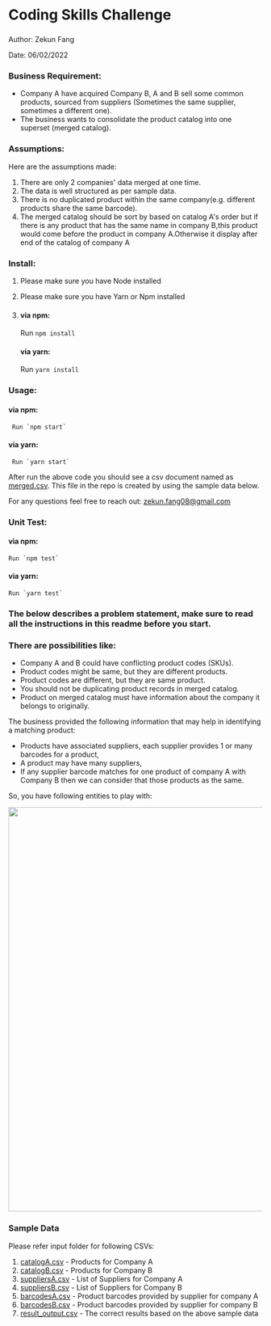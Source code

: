 # Coding Skills Challenge
###
Author: Zekun Fang

Date: 06/02/2022
### Business Requirement:

- Company A have acquired Company B, A and B sell some common products, sourced from suppliers (Sometimes the same supplier, sometimes a different one). 
- The business wants to consolidate the product catalog into one superset (merged catalog). 

### Assumptions:
Here are the assumptions made:
1. There are only 2 companies' data merged at one time.
2. The data is well structured as per sample data.
3. There is no duplicated product within the same company(e.g. different products share the same barcode).
4. The merged catalog should be sort by based on catalog A's order but if there is any product that has the same name in company B,this product would come before the product in company A.Otherwise it display after end of the catalog of company A  

### Install:
1.  Please make sure you have Node installed
2.  Please make sure you have Yarn or Npm installed
3.  #### via npm:
   
    Run `npm install`
    #### via yarn: 
     Run `yarn install`

### Usage:
 #### via npm:
     Run `npm start`
#### via yarn:
     Run `yarn start`

After run the above code you should see a csv document named as [merged.csv](output/merged_catalog.csv). This file in the repo is created by using the sample data below.

For any questions feel free to reach out: zekun.fang08@gmail.com
###  Unit Test:  
#### via npm:
    Run `npm test`
#### via yarn:
    Run `yarn test`

### The below describes a problem statement, make sure to read all the instructions in this readme before you start.
### There are possibilities like:

- Company A and B could have conflicting product codes (SKUs).
- Product codes might be same, but they are different products.
- Product codes are different, but they are same product.
- You should not be duplicating product records in merged catalog.
- Product on merged catalog must have information about the company it belongs to originally.  

The business provided the following information that may help in identifying a matching product:
- Products have associated suppliers, each supplier provides 1 or many barcodes for a product, 
- A product may have many suppliers,
- If any supplier barcode matches for one product of company A with Company B then we can consider that those products as the same.


So, you have following entities to play with:

<img src="./entity_diagram.png" width="800px" height="auto">

### Sample Data 
Please refer input folder for following CSVs:
1. [catalogA.csv](input/catalogA.csv) - Products for Company A
1. [catalogB.csv](input/catalogB.csv) - Products for Company B
1. [suppliersA.csv](input/suppliersA.csv) - List of Suppliers for Company A
1. [suppliersB.csv](input/suppliersB.csv) - List of Suppliers for Company B
1. [barcodesA.csv](input/barcodesA.csv) - Product barcodes provided by supplier for company A
1. [barcodesB.csv](input/barcodesB.csv) - Product barcodes provided by supplier for company B
1. [result_output.csv](output/result_output.csv) - The correct results based on the above sample data
